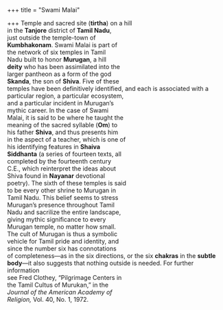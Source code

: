 +++
title = "Swami Malai"

+++
Temple and sacred site (**tirtha**) on a hill  
in the **Tanjore** district of **Tamil Nadu**,  
just outside the temple-town of  
**Kumbhakonam**. Swami Malai is part of  
the network of six temples in Tamil  
Nadu built to honor **Murugan**, a hill  
**deity** who has been assimilated into the  
larger pantheon as a form of the god  
**Skanda**, the son of **Shiva**. Five of these  
temples have been definitively identified, and each is associated with a particular region, a particular ecosystem,  
and a particular incident in Murugan’s  
mythic career. In the case of Swami  
Malai, it is said to be where he taught the  
meaning of the sacred syllable (**Om**) to  
his father **Shiva**, and thus presents him  
in the aspect of a teacher, which is one of  
his identifying features in **Shaiva**  
**Siddhanta** (a series of fourteen texts, all  
completed by the fourteenth century  
C.E., which reinterpret the ideas about  
Shiva found in **Nayanar** devotional  
poetry). The sixth of these temples is said  
to be every other shrine to Murugan in  
Tamil Nadu. This belief seems to stress  
Murugan’s presence throughout Tamil  
Nadu and sacrilize the entire landscape,  
giving mythic significance to every  
Murugan temple, no matter how small.  
The cult of Murugan is thus a symbolic  
vehicle for Tamil pride and identity, and  
since the number six has connotations  
of completeness—as in the six directions, or the six **chakras** in the **subtle**  
**body**—it also suggests that nothing outside is needed. For further information  
see Fred Clothey, “Pilgrimage Centers in  
the Tamil Cultus of Murukan,” in the  
*Journal of the American Academy of*  
*Religion,* Vol. 40, No. 1, 1972.
